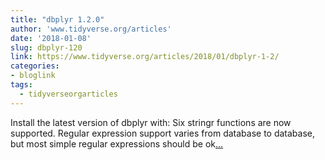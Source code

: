 ```yaml
---
title: "dbplyr 1.2.0"
author: 'www.tidyverse.org/articles'
date: '2018-01-08'
slug: dbplyr-120
link: https://www.tidyverse.org/articles/2018/01/dbplyr-1-2/
categories:
- bloglink
tags:
  - tidyverseorgarticles
---
```


Install the latest version of dbplyr with: Six stringr functions are now supported. Regular expression support varies from database to database, but most simple regular expressions should be ok[... <i class="fas fa-external-link-alt"></i>](https://www.tidyverse.org/articles/2018/01/dbplyr-1-2/)

